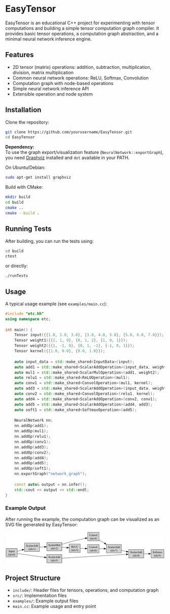 # EasyTensor

EasyTensor is an educational C++ project for experimenting with tensor computations and building a simple tensor computation graph compiler. It provides basic tensor operations, a computation graph abstraction, and a minimal neural network inference engine.

## Features

- 2D tensor (matrix) operations: addition, subtraction, multiplication, division, matrix multiplication
- Common neural network operations: ReLU, Softmax, Convolution
- Computation graph with node-based operations
- Simple neural network inference API
- Extensible operation and node system

## Installation

Clone the repository:

```bash
git clone https://github.com/yourusername/EasyTensor.git
cd EasyTensor
```

**Dependency:**  
To use the graph export/visualization feature (`NeuralNetwork::exportGraph`), you need [Graphviz](https://graphviz.gitlab.io/) installed and `dot` available in your PATH.

On Ubuntu/Debian:

```bash
sudo apt-get install graphviz
```

Build with CMake:

```bash
mkdir build
cd build
cmake ..
cmake --build .
```

## Running Tests

After building, you can run the tests using:

```bash
cd build
ctest
```

or directly:

```bash
./runTests
```

## Usage

A typical usage example (see `examples/main.cc`):

```cpp
#include "etc.hh"
using namespace etc;

int main() {
    Tensor input({{1.0, 2.0, 3.0}, {3.0, 4.0, 5.0}, {5.0, 6.0, 7.0}});
    Tensor weight1({{2, 1, 0}, {0, 1, 2}, {1, 0, 1}});
    Tensor weight2({{1, -1, 0}, {0, 1, -1}, {-1, 0, 1}});
    Tensor kernel({{1.0, 0.0}, {0.0, 1.0}});

    auto input_data = std::make_shared<InputData>(input);
    auto add1 = std::make_shared<ScalarAddOperation>(input_data, weight1);
    auto mul1 = std::make_shared<ScalarMulOperation>(add1, weight2);
    auto relu1 = std::make_shared<ReLUOperation>(mul1);
    auto conv1 = std::make_shared<ConvolOperation>(mul1, kernel);
    auto add3 = std::make_shared<ScalarAddOperation>(input_data, weight2);
    auto conv2 = std::make_shared<ConvolOperation>(relu1, kernel);
    auto add4 = std::make_shared<ScalarAddOperation>(conv2, conv1);
    auto add5 = std::make_shared<ScalarAddOperation>(add4, add3);
    auto soft1 = std::make_shared<SoftmaxOperation>(add5);

    NeuralNetwork nn;
    nn.addOp(add1);
    nn.addOp(mul1);
    nn.addOp(relu1);
    nn.addOp(conv1);
    nn.addOp(add3);
    nn.addOp(conv2);
    nn.addOp(add4);
    nn.addOp(add5);
    nn.addOp(soft1);
    nn.exportGraph("network_graph");

    const auto& output = nn.infer();
    std::cout << output << std::endl;
}
```

### Example Output

After running the example, the computation graph can be visualized as an SVG file generated by EasyTensor:

![Computation Graph Example](examples/network_graph.svg)

## Project Structure

- `include/`: Header files for tensors, operations, and computation graph
- `src/`: Implementation files
- `examples/`: Example output files
- `main.cc`: Example usage and entry point
